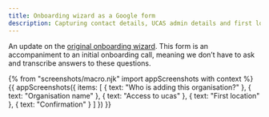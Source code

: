 ```yaml
---
title: Onboarding wizard as a Google form
description: Capturing contact details, UCAS admin details and first location.
---
```

An update on the [original onboarding wizard](/publish-teacher-training-courses/onboarding-wizard). This form is an accompaniment to an initial onboarding call, meaning we don’t have to ask and transcribe answers to these questions.

{% from "screenshots/macro.njk" import appScreenshots with context %}
{{ appScreenshots({
  items: [
    { text: "Who is adding this organisation?" },
    { text: "Organisation name" },
    { text: "Access to ucas" },
    { text: "First location" },
    { text: "Confirmation" }
  ]
}) }}
